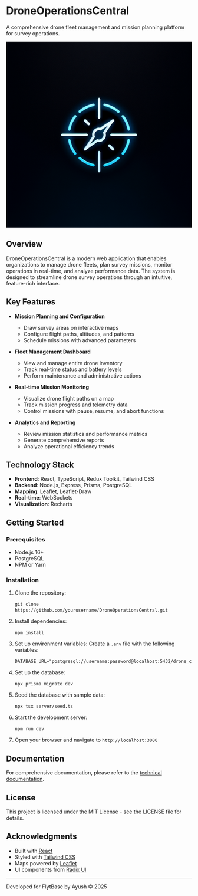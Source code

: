 # DroneOperationsCentral

A comprehensive drone fleet management and mission planning platform for survey operations.

![DroneOperationsCentral Logo](generated-icon.png)

## Overview

DroneOperationsCentral is a modern web application that enables organizations to manage drone fleets, plan survey missions, monitor operations in real-time, and analyze performance data. The system is designed to streamline drone survey operations through an intuitive, feature-rich interface.

## Key Features

- **Mission Planning and Configuration**
  - Draw survey areas on interactive maps
  - Configure flight paths, altitudes, and patterns
  - Schedule missions with advanced parameters

- **Fleet Management Dashboard**
  - View and manage entire drone inventory
  - Track real-time status and battery levels
  - Perform maintenance and administrative actions

- **Real-time Mission Monitoring**
  - Visualize drone flight paths on a map
  - Track mission progress and telemetry data
  - Control missions with pause, resume, and abort functions

- **Analytics and Reporting**
  - Review mission statistics and performance metrics
  - Generate comprehensive reports
  - Analyze operational efficiency trends

## Technology Stack

- **Frontend**: React, TypeScript, Redux Toolkit, Tailwind CSS
- **Backend**: Node.js, Express, Prisma, PostgreSQL
- **Mapping**: Leaflet, Leaflet-Draw
- **Real-time**: WebSockets
- **Visualization**: Recharts

## Getting Started

### Prerequisites

- Node.js 16+
- PostgreSQL
- NPM or Yarn

### Installation

1. Clone the repository:
   ```
   git clone https://github.com/yourusername/DroneOperationsCentral.git
   ```

2. Install dependencies:
   ```
   npm install
   ```

3. Set up environment variables:
   Create a `.env` file with the following variables:
   ```
   DATABASE_URL="postgresql://username:password@localhost:5432/drone_central"
   ```

4. Set up the database:
   ```
   npx prisma migrate dev
   ```

5. Seed the database with sample data:
   ```
   npx tsx server/seed.ts
   ```

6. Start the development server:
   ```
   npm run dev
   ```

7. Open your browser and navigate to `http://localhost:3000`

## Documentation

For comprehensive documentation, please refer to the [technical documentation](documentation.md).

## License

This project is licensed under the MIT License - see the LICENSE file for details.

## Acknowledgments

- Built with [React](https://reactjs.org/)
- Styled with [Tailwind CSS](https://tailwindcss.com/)
- Maps powered by [Leaflet](https://leafletjs.com/)
- UI components from [Radix UI](https://www.radix-ui.com/)

---

Developed for FlytBase by Ayush © 2025
